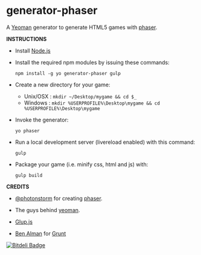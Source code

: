 generator-phaser
=================

A [Yeoman](http://yeoman.io/) generator to generate HTML5 games with [phaser](http://phaser.io/).

**INSTRUCTIONS**

+ Install [Node.js](http://www.nodejs.org)

+ Install the required npm modules by issuing these commands:

  `npm install -g yo generator-phaser gulp`

+ Create a new directory for your game:
  + Unix/OSX : `mkdir ~/Desktop/mygame && cd $_`
  + Windows  : `mkdir %USERPROFILE%\Desktop\mygame && cd %USERPROFILE%\Desktop\mygame`

+ Invoke the generator:

  `yo phaser`

+ Run a local development server (livereload enabled) with this command:

  `gulp`

+ Package your game (i.e. minify css, html and js) with:

  `gulp build`


**CREDITS**

+ [@photonstorm](https://github.com/photonstorm/) for creating 
  [phaser](https://github.com/photonstorm/phaser).

+ The guys behind [yeoman](https://github.com/yeoman/yeoman).

+ [Glup.js](http://www.gulpjs.com)

+ [Ben Alman](http://benalman.com/) for [Grunt](http://gruntjs.com/)


[![Bitdeli Badge](https://d2weczhvl823v0.cloudfront.net/julien/generator-phaser/trend.png)](https://bitdeli.com/free "Bitdeli Badge")




